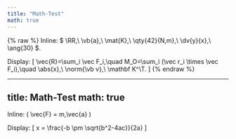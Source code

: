 ```yaml
---
title: "Math-Test"
math: true
---
```


{% raw %}
Inline: $ \RR,\ \vb{a},\ \mat{K},\ \qty{42}{N\,m},\ \dv{y}{x},\ \ang{30} $.

Display:
\[
\vec{R}=\sum_i \vec F_i,\quad
M_O=\sum_i (\vec r_i \times \vec F_i),\quad
\abs{x},\ \norm{\vb v},\ \mathbf K^\T.
\]
{% endraw %}


---
title: Math-Test
math: true
---

Inline: \( \vec{F} = m\,\vec{a} \)

Display:
\[
x = \frac{-b \pm \sqrt{b^2-4ac}}{2a}
\]


